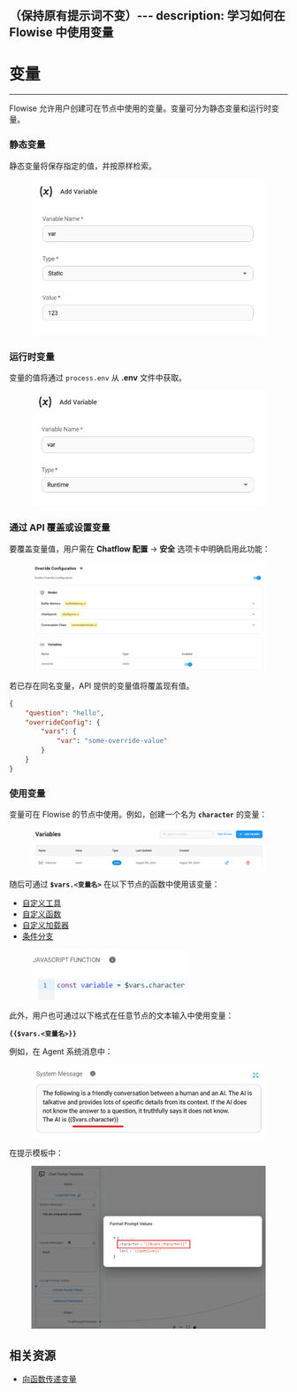 （保持原有提示词不变）---
description: 学习如何在 Flowise 中使用变量
---

# 变量

***

Flowise 允许用户创建可在节点中使用的变量。变量可分为静态变量和运行时变量。

### 静态变量

静态变量将保存指定的值，并按原样检索。

<figure><img src="../.gitbook/assets/image (13) (1) (1) (1).png" alt="" width="542"><figcaption></figcaption></figure>

### 运行时变量

变量的值将通过 `process.env` 从 **.env** 文件中获取。

<figure><img src="../.gitbook/assets/image (1) (1) (1) (1) (1) (1) (1) (1) (1) (1) (1) (1) (1) (1) (1) (1) (1) (1) (1) (1) (1).png" alt="" width="537"><figcaption></figcaption></figure>

### 通过 API 覆盖或设置变量

要覆盖变量值，用户需在 **Chatflow 配置** -> **安全** 选项卡中明确启用此功能：

<figure><img src="../.gitbook/assets/image (1) (1).png" alt=""><figcaption></figcaption></figure>

若已存在同名变量，API 提供的变量值将覆盖现有值。

```json
{
    "question": "hello",
    "overrideConfig": {
        "vars": {
            "var": "some-override-value"
        }
    }
}
```

### 使用变量

变量可在 Flowise 的节点中使用。例如，创建一个名为 **`character`** 的变量：

<figure><img src="../.gitbook/assets/image (96).png" alt=""><figcaption></figcaption></figure>

随后可通过 **`$vars.<变量名>`** 在以下节点的函数中使用该变量：

* [自定义工具](../integrations/langchain/tools/custom-tool_zh.md)
* [自定义函数](../integrations/utilities/custom-js-function_zh.md)
* [自定义加载器](../integrations/langchain/document-loaders/custom-document-loader_zh.md)
* [条件分支](../integrations/utilities/if-else_zh.md)

<figure><img src="../.gitbook/assets/image (105).png" alt="" width="283"><figcaption></figcaption></figure>

此外，用户也可通过以下格式在任意节点的文本输入中使用变量：

**`{{$vars.<变量名>}}`**

例如，在 Agent 系统消息中：

<figure><img src="../.gitbook/assets/image (1) (1) (1) (2) (1).png" alt="" width="508"><figcaption></figcaption></figure>

在提示模板中：

<figure><img src="../.gitbook/assets/image (157).png" alt=""><figcaption></figcaption></figure>

## 相关资源

* [向函数传递变量](../integrations/langchain/tools/custom-tool.md#pass-variables-to-function)